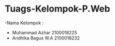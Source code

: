 # Tuags-Kelompok-P.Web
-Nama Kelompok :
- Muhammad Azhar       2100018225
- Andhika Bagus W.A    2100018232
